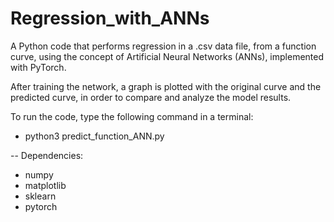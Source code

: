 # Regression_with_ANNs

A Python code that performs regression in a .csv data file, from a function curve, using the concept of Artificial Neural Networks (ANNs), implemented with PyTorch.

After training the network, a graph is plotted with the original curve and the predicted curve, in order to compare and analyze the model results.

To run the code, type the following command in a terminal:
- python3 predict_function_ANN.py

-- Dependencies:

- numpy
- matplotlib
- sklearn
- pytorch
